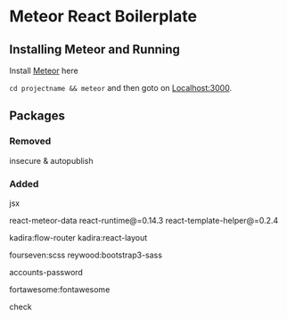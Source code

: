 # Meteor React Boilerplate

## Installing Meteor and Running

Install [Meteor](https://www.meteor.com/install) here

`cd projectname && meteor` and then goto on [Localhost:3000](http://localhost:3000).

## Packages

### Removed
insecure & autopublish

### Added
jsx

react-meteor-data
react-runtime@=0.14.3
react-template-helper@=0.2.4

kadira:flow-router
kadira:react-layout

fourseven:scss
reywood:bootstrap3-sass

accounts-password

fortawesome:fontawesome

check
